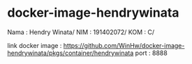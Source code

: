 # docker-image-hendrywinata
Nama : Hendry Winata/
NIM : 191402072/
KOM : C/

link docker image : https://github.com/WinHw/docker-image-hendrywinata/pkgs/container/hendrywinata
port : 8888
